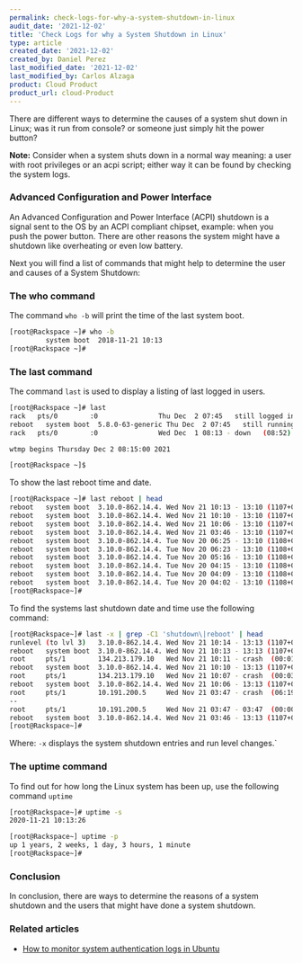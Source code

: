 ```yaml
---
permalink: check-logs-for-why-a-system-shutdown-in-linux
audit_date: '2021-12-02'
title: 'Check Logs for why a System Shutdown in Linux'
type: article
created_date: '2021-12-02'
created_by: Daniel Perez
last_modified_date: '2021-12-02'
last_modified_by: Carlos Alzaga
product: Cloud Product
product_url: cloud-Product
---
```

There are different ways to determine the causes of a system shut down in Linux; was it run from console? or someone just simply hit the power button? 

**Note:** Consider when a system shuts down in a normal way meaning: a user with root privileges or an acpi script; either way it can be found by checking the system logs.

### Advanced Configuration and Power Interface

An Advanced Configuration and Power Interface (ACPI) shutdown is a signal sent to the OS by an ACPI compliant chipset, example: when you push the power button. There are other reasons the system might have a shutdown like overheating or even low battery. 

Next you will find a list of commands that might help to determine the user and causes of a System Shutdown: 

### The who command

The command `who -b` will print the time of the last system boot.

```sh
[root@Rackspace ~]# who -b
         system boot  2018-11-21 10:13
[root@Rackspace ~]#    
```

### The last command
    
The command `last` is used to display a listing of last logged in users.

```sh
[root@Rackspace ~]# last
rack   pts/0        :0               Thu Dec  2 07:45   still logged in
reboot   system boot  5.8.0-63-generic Thu Dec  2 07:45   still running
rack   pts/0        :0               Wed Dec  1 08:13 - down   (08:52)

wtmp begins Thursday Dec 2 08:15:00 2021

[root@Rackspace ~]$ 
```

To show the last reboot time and date.

```sh
[root@Rackspace ~]# last reboot | head
reboot   system boot  3.10.0-862.14.4. Wed Nov 21 10:13 - 13:10 (1107+02:57)
reboot   system boot  3.10.0-862.14.4. Wed Nov 21 10:10 - 13:10 (1107+02:59)
reboot   system boot  3.10.0-862.14.4. Wed Nov 21 10:06 - 13:10 (1107+03:03)
reboot   system boot  3.10.0-862.14.4. Wed Nov 21 03:46 - 13:10 (1107+09:24)
reboot   system boot  3.10.0-862.14.4. Tue Nov 20 06:25 - 13:10 (1108+06:44)
reboot   system boot  3.10.0-862.14.4. Tue Nov 20 06:23 - 13:10 (1108+06:46)
reboot   system boot  3.10.0-862.14.4. Tue Nov 20 05:16 - 13:10 (1108+07:54)
reboot   system boot  3.10.0-862.14.4. Tue Nov 20 04:15 - 13:10 (1108+08:54)
reboot   system boot  3.10.0-862.14.4. Tue Nov 20 04:09 - 13:10 (1108+09:00)
reboot   system boot  3.10.0-862.14.4. Tue Nov 20 04:02 - 13:10 (1108+09:08)
[root@Rackspace~]# 
```

To find the systems last shutdown date and time use the following command:

```sh
[root@Rackspace~]# last -x | grep -C1 'shutdown\|reboot' | head
runlevel (to lvl 3)   3.10.0-862.14.4. Wed Nov 21 10:14 - 13:13 (1107+02:58)
reboot   system boot  3.10.0-862.14.4. Wed Nov 21 10:13 - 13:13 (1107+02:59)
root     pts/1        134.213.179.10   Wed Nov 21 10:11 - crash  (00:01)    
reboot   system boot  3.10.0-862.14.4. Wed Nov 21 10:10 - 13:13 (1107+03:02)
root     pts/1        134.213.179.10   Wed Nov 21 10:07 - crash  (00:03)    
reboot   system boot  3.10.0-862.14.4. Wed Nov 21 10:06 - 13:13 (1107+03:06)
root     pts/1        10.191.200.5     Wed Nov 21 03:47 - crash  (06:19)    
--
root     pts/1        10.191.200.5     Wed Nov 21 03:47 - 03:47  (00:00)    
reboot   system boot  3.10.0-862.14.4. Wed Nov 21 03:46 - 13:13 (1107+09:26)
[root@Rackspace~]# 
```
Where:
`-x` displays the system shutdown entries and run level changes.`

### The uptime command

To find out for how long the Linux system has been up, use the following command `uptime`

```sh
[root@Rackspace~]# uptime -s
2020-11-21 10:13:26

[root@Rackspace~] uptime -p
up 1 years, 2 weeks, 1 day, 3 hours, 1 minute
[root@Rackspace~]# 
```

### Conclusion
In conclusion, there are ways to determine the reasons of a system shutdown and the users that might have done a system shutdown.

### Related articles
- [How to monitor system authentication logs in Ubuntu](https://docs.Rackspace.com/support/how-to/how-to-monitor-system-authentication-logs-in-ubuntu/)
